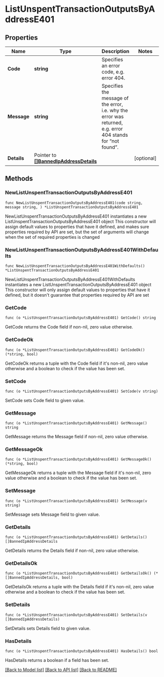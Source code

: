 # ListUnspentTransactionOutputsByAddressE401

## Properties

Name | Type | Description | Notes
------------ | ------------- | ------------- | -------------
**Code** | **string** | Specifies an error code, e.g. error 404. | 
**Message** | **string** | Specifies the message of the error, i.e. why the error was returned, e.g. error 404 stands for “not found”. | 
**Details** | Pointer to [**[]BannedIpAddressDetails**](BannedIpAddressDetails.md) |  | [optional] 

## Methods

### NewListUnspentTransactionOutputsByAddressE401

`func NewListUnspentTransactionOutputsByAddressE401(code string, message string, ) *ListUnspentTransactionOutputsByAddressE401`

NewListUnspentTransactionOutputsByAddressE401 instantiates a new ListUnspentTransactionOutputsByAddressE401 object
This constructor will assign default values to properties that have it defined,
and makes sure properties required by API are set, but the set of arguments
will change when the set of required properties is changed

### NewListUnspentTransactionOutputsByAddressE401WithDefaults

`func NewListUnspentTransactionOutputsByAddressE401WithDefaults() *ListUnspentTransactionOutputsByAddressE401`

NewListUnspentTransactionOutputsByAddressE401WithDefaults instantiates a new ListUnspentTransactionOutputsByAddressE401 object
This constructor will only assign default values to properties that have it defined,
but it doesn't guarantee that properties required by API are set

### GetCode

`func (o *ListUnspentTransactionOutputsByAddressE401) GetCode() string`

GetCode returns the Code field if non-nil, zero value otherwise.

### GetCodeOk

`func (o *ListUnspentTransactionOutputsByAddressE401) GetCodeOk() (*string, bool)`

GetCodeOk returns a tuple with the Code field if it's non-nil, zero value otherwise
and a boolean to check if the value has been set.

### SetCode

`func (o *ListUnspentTransactionOutputsByAddressE401) SetCode(v string)`

SetCode sets Code field to given value.


### GetMessage

`func (o *ListUnspentTransactionOutputsByAddressE401) GetMessage() string`

GetMessage returns the Message field if non-nil, zero value otherwise.

### GetMessageOk

`func (o *ListUnspentTransactionOutputsByAddressE401) GetMessageOk() (*string, bool)`

GetMessageOk returns a tuple with the Message field if it's non-nil, zero value otherwise
and a boolean to check if the value has been set.

### SetMessage

`func (o *ListUnspentTransactionOutputsByAddressE401) SetMessage(v string)`

SetMessage sets Message field to given value.


### GetDetails

`func (o *ListUnspentTransactionOutputsByAddressE401) GetDetails() []BannedIpAddressDetails`

GetDetails returns the Details field if non-nil, zero value otherwise.

### GetDetailsOk

`func (o *ListUnspentTransactionOutputsByAddressE401) GetDetailsOk() (*[]BannedIpAddressDetails, bool)`

GetDetailsOk returns a tuple with the Details field if it's non-nil, zero value otherwise
and a boolean to check if the value has been set.

### SetDetails

`func (o *ListUnspentTransactionOutputsByAddressE401) SetDetails(v []BannedIpAddressDetails)`

SetDetails sets Details field to given value.

### HasDetails

`func (o *ListUnspentTransactionOutputsByAddressE401) HasDetails() bool`

HasDetails returns a boolean if a field has been set.


[[Back to Model list]](../README.md#documentation-for-models) [[Back to API list]](../README.md#documentation-for-api-endpoints) [[Back to README]](../README.md)


